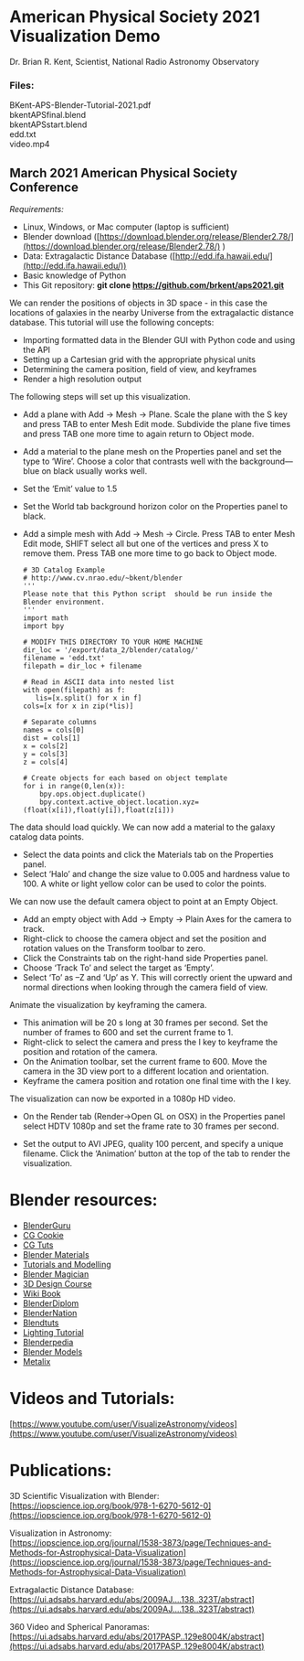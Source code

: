 # American Physical Society 2021 Visualization Demo #

Dr. Brian R. Kent, Scientist, National Radio Astronomy Observatory

### Files: ###
BKent-APS-Blender-Tutorial-2021.pdf  
bkentAPSfinal.blend  
bkentAPSstart.blend  
edd.txt  
video.mp4


## March 2021 American Physical Society Conference

_Requirements:_  
 - Linux, Windows, or Mac computer (laptop is sufficient)
 - Blender download ([https://download.blender.org/release/Blender2.78/](https://download.blender.org/release/Blender2.78/) )
 - Data:  Extragalactic Distance Database ([http://edd.ifa.hawaii.edu/](http://edd.ifa.hawaii.edu/))
 - Basic knowledge of Python
 - This Git repository:   **git clone https://github.com/brkent/aps2021.git**

We can render the positions of objects in 3D space - in this case the locations of galaxies in the nearby Universe from the extragalactic distance database.  This tutorial will use the following concepts:

 - Importing formatted data in the Blender GUI with Python code and using the API
 - Setting up a Cartesian grid with the appropriate physical units
 - Determining the camera position, field of view, and keyframes
 - Render a high resolution output


The following steps will set up this visualization.



*   Add a plane with Add → Mesh → Plane. Scale the plane with the S key and press TAB to 
enter Mesh Edit mode. Subdivide the plane five times and press TAB one more time 
to again return to Object mode.
*   Add a material to the plane mesh on the Properties panel and set the type to
‘Wire’. Choose a color that contrasts well with the background—blue on
black usually works well.
*   Set the ‘Emit’ value to 1.5
*   Set the World tab background horizon color on the Properties panel to black.
*   Add a simple mesh with Add → Mesh → Circle. Press TAB to enter Mesh Edit mode, SHIFT select all but one of the vertices and press X to remove them. 
Press TAB one more time to go back to Object mode.

    ```
    # 3D Catalog Example
    # http://www.cv.nrao.edu/~bkent/blender
    '''
    Please note that this Python script  should be run inside the Blender environment.
    '''
    import math
    import bpy

    # MODIFY THIS DIRECTORY TO YOUR HOME MACHINE
    dir_loc = '/export/data_2/blender/catalog/'
    filename = 'edd.txt'
    filepath = dir_loc + filename

    # Read in ASCII data into nested list
    with open(filepath) as f:
       lis=[x.split() for x in f]
    cols=[x for x in zip(*lis)]

    # Separate columns
    names = cols[0]
    dist = cols[1]
    x = cols[2]
    y = cols[3]
    z = cols[4]  
    
    # Create objects for each based on object template
    for i in range(0,len(x)):
        bpy.ops.object.duplicate()
        bpy.context.active_object.location.xyz=(float(x[i]),float(y[i]),float(z[i]))
    ```


The data should load quickly. We can now add a material to the galaxy catalog data points.



*   Select the data points and click the Materials tab on the Properties panel.
*   Select ‘Halo’ and change the size value to 0.005 and hardness value to 100.
A white or light yellow color can be used to color the points.

We can now use the default camera object to point at an Empty Object.



*   Add an empty object with Add → Empty → Plain Axes for the camera to track.
*   Right-click to choose the camera object and set the position and rotation 
values on the Transform toolbar to zero.
*   Click the Constraints tab on the right-hand side Properties panel.
*   Choose ‘Track To’ and select the target as ‘Empty’.
*   Select ‘To’ as –Z and ‘Up’ as Y. This will correctly orient the upward and normal 
directions when looking through the camera field of view.

Animate the visualization by keyframing the camera.



*   This animation will be 20 s long at 30 frames per second. Set the number of 
frames to 600 and set the current frame to 1.
*   Right-click to select the camera and press the I key to keyframe the position
and rotation of the camera.
*   On the Animation toolbar, set the current frame to 600. Move the camera in
the 3D view port to a different location and orientation.
*   Keyframe the camera position and rotation one final time with the I key.

The visualization can now be exported in a 1080p HD video.



*   On the Render tab (Render->Open GL on OSX)  in the Properties panel select HDTV 1080p and set the 
frame rate to 30 frames per second.



*   Set the output to AVI JPEG, quality 100 percent, and specify a unique filename. 
Click the ‘Animation’ button at the top of the tab to render the
visualization.



# Blender resources:

*   [BlenderGuru](http://blenderguru.com)			
*   [CG Cookie](http://cgcookie.com/blender/)			
*   [CG Tuts](http://cg.tutsplus.com/category/tutorials/blender/) 
*   [Blender Materials](http://matrep.parastudios.de/)		
*   [Tutorials and Modelling](http://bensimonds.com/tutorials/)
*   [Blender Magician](http://blendermagician.blogspot.com/) 
*   [3D Design Course](http://gryllus.net/Blender/3D.html)		
*   [Wiki Book](http://en.wikibooks.org/wiki/Blender_3D:_Noob_to_Pro)			
*   [BlenderDiplom](http://blenderdiplom.com/)
*   [BlenderNation](http://www.blendernation.com)			
*   [Blendtuts](http://www.blendtuts.com/)			
*   [Lighting Tutorial](http://www.yafaray.org/documentation/tutorials/studiolighting)
*   [Blenderpedia](http://www.blenderpedia.com/)			
*   [Blender Models](http://www.blender-models.com/)		
*   [Metalix](https://www.cv.nrao.edu/~bkent/computing/metalix.co.nz/tutorials/)


# Videos and Tutorials:

[https://www.youtube.com/user/VisualizeAstronomy/videos](https://www.youtube.com/user/VisualizeAstronomy/videos)


# Publications:

3D Scientific Visualization with Blender: \
[https://iopscience.iop.org/book/978-1-6270-5612-0](https://iopscience.iop.org/book/978-1-6270-5612-0)

Visualization in Astronomy: \
[https://iopscience.iop.org/journal/1538-3873/page/Techniques-and-Methods-for-Astrophysical-Data-Visualization](https://iopscience.iop.org/journal/1538-3873/page/Techniques-and-Methods-for-Astrophysical-Data-Visualization)

Extragalactic Distance Database: \
[https://ui.adsabs.harvard.edu/abs/2009AJ....138..323T/abstract](https://ui.adsabs.harvard.edu/abs/2009AJ....138..323T/abstract)

360 Video and Spherical Panoramas: \
[https://ui.adsabs.harvard.edu/abs/2017PASP..129e8004K/abstract](https://ui.adsabs.harvard.edu/abs/2017PASP..129e8004K/abstract)


